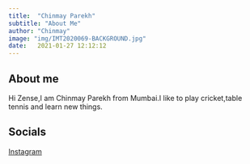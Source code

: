 ```yaml
---
title:  "Chinmay Parekh"
subtitle: "About Me"
author: "Chinmay"
image: "img/IMT2020069-BACKGROUND.jpg"
date:   2021-01-27 12:12:12
---
```


## About me

Hi Zense,I am Chinmay Parekh from Mumbai.I like to play cricket,table tennis and learn new things.
## Socials
[Instagram](https://www.instagram.com/chinmayparekh_/)<br/>
